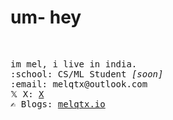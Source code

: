 <h1 >um- hey</h1><br>

<p>
<samp>
    im mel, i live in india.<br>
    :school: CS/ML Student <em>[soon]</em><br>
    :email:	melqtx@outlook.com <br>
    𝕏 X:  <a href="https://X.com/melqtx/">X</a> <br>
    ✍️ Blogs:  <a href="https://melqtx.github.io">melqtx.io</a> <br><br><br>
    </samp>
</p>  
